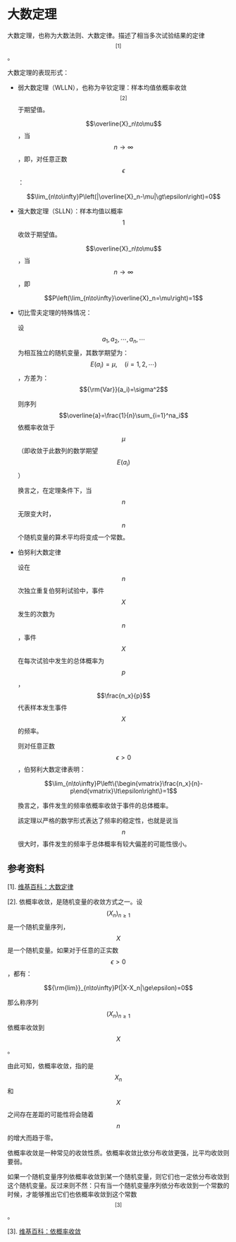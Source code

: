 # 大数定理

大数定理，也称为大数法则、大数定律。描述了相当多次试验结果的定律$$^{[1]}$$。

大数定理的表现形式：

- 弱大数定理（WLLN），也称为辛钦定理：样本均值依概率收敛$$^{[2]}$$于期望值。

  $$\overline{X}_n\to\mu$$ ，当 $$n\to\infty$$ ，即，对任意正数 $$\epsilon$$ ：

  $$\lim_{n\to\infty}P\left(|\overline{X}_n-\mu|\gt\epsilon\right)=0$$

- 强大数定理（SLLN）：样本均值以概率 $$1$$ 收敛于期望值。

  $$\overline{X}_n\to\mu$$ ，当 $$n\to\infty$$ ，即

  $$P\left(\lim_{n\to\infty}\overline{X}_n=\mu\right)=1$$

- 切比雪夫定理的特殊情况：

  设 $$a_1,a_2,\cdots,a_n,\cdots$$   为相互独立的随机变量，其数学期望为： $$E(a_i)=\mu,\quad(i=1,2,\cdots)$$ ，方差为： $${\rm{Var}}(a_i)=\sigma^2$$ 

  则序列 $$\overline{a}=\frac{1}{n}\sum_{i=1}^na_i$$ 依概率收敛于 $$\mu$$ （即收敛于此数列的数学期望 $$E(a_i)$$ ）

  换言之，在定理条件下，当 $$n$$ 无限变大时，$$n$$ 个随机变量的算术平均将变成一个常数。

- 伯努利大数定律

  设在 $$n$$ 次独立重复伯努利试验中，事件 $$X$$ 发生的次数为 $$n$$ ，事件 $$X$$ 在每次试验中发生的总体概率为 $$p$$ ，$$\frac{n_x}{p}$$ 代表样本发生事件 $$X$$ 的频率。

  则对任意正数 $$\epsilon\gt0$$ ，伯努利大数定律表明：

  $$\lim_{n\to\infty}P\left\{\begin{vmatrix}\frac{n_x}{n}-p\end{vmatrix}\lt\epsilon\right\}=1$$

  換言之，事件发生的频率依概率收敛于事件的总体概率。
  
  該定理以严格的数学形式表达了频率的稳定性，也就是说当 $$n$$ 很大时，事件发生的频率于总体概率有较大偏差的可能性很小。

## 参考资料

[1]. [维基百科：大数定律](https://zh.wikipedia.org/wiki/%E5%A4%A7%E6%95%B8%E6%B3%95%E5%89%87)

[2]. 依概率收敛，是随机变量的收敛方式之一。设 $$(X_n)_{n\ge1}$$ 是一个随机变量序列， $$X$$ 是一个随机变量。如果对于任意的正实数 $$\epsilon\gt0$$ ，都有：

$${\rm{lim}}_{n\to\infty}P(|X-X_n|\ge\epsilon)=0$$

那么称序列 $$(X_n)_{n\ge1}$$ 依概率收敛到 $$X$$ 。

由此可知，依概率收敛，指的是 $$X_n$$ 和 $$X$$ 之间存在差距的可能性将会随着 $$n$$ 的增大而趋于零。

依概率收敛是一种常见的收敛性质。依概率收敛比依分布收敛更强，比平均收敛则要弱。

如果一个随机变量序列依概率收敛到某一个随机变量，则它们也一定依分布收敛到这个随机变量。反过来则不然：只有当一个随机变量序列依分布收敛到一个常数的时候，才能够推出它们也依概率收敛到这个常数$$^{[3]}$$。

[3]. [维基百科：依概率收敛](https://zh.wikipedia.org/wiki/%E4%BE%9D%E6%A6%82%E7%8E%87%E6%94%B6%E6%95%9B)